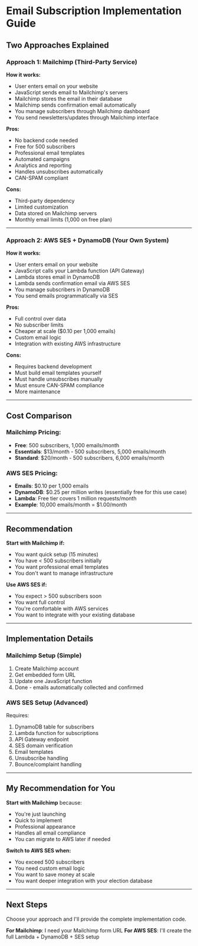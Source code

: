 # Email Subscription Implementation Guide

## Two Approaches Explained

### Approach 1: Mailchimp (Third-Party Service)
**How it works:**
- User enters email on your website
- JavaScript sends email to Mailchimp's servers
- Mailchimp stores the email in their database
- Mailchimp sends confirmation email automatically
- You manage subscribers through Mailchimp dashboard
- You send newsletters/updates through Mailchimp interface

**Pros:**
- No backend code needed
- Free for 500 subscribers
- Professional email templates
- Automated campaigns
- Analytics and reporting
- Handles unsubscribes automatically
- CAN-SPAM compliant

**Cons:**
- Third-party dependency
- Limited customization
- Data stored on Mailchimp servers
- Monthly email limits (1,000 on free plan)

---

### Approach 2: AWS SES + DynamoDB (Your Own System)
**How it works:**
- User enters email on your website
- JavaScript calls your Lambda function (API Gateway)
- Lambda stores email in DynamoDB
- Lambda sends confirmation email via AWS SES
- You manage subscribers in DynamoDB
- You send emails programmatically via SES

**Pros:**
- Full control over data
- No subscriber limits
- Cheaper at scale ($0.10 per 1,000 emails)
- Custom email logic
- Integration with existing AWS infrastructure

**Cons:**
- Requires backend development
- Must build email templates yourself
- Must handle unsubscribes manually
- Must ensure CAN-SPAM compliance
- More maintenance

---

## Cost Comparison

### Mailchimp Pricing:
- **Free**: 500 subscribers, 1,000 emails/month
- **Essentials**: $13/month - 500 subscribers, 5,000 emails/month
- **Standard**: $20/month - 500 subscribers, 6,000 emails/month

### AWS SES Pricing:
- **Emails**: $0.10 per 1,000 emails
- **DynamoDB**: $0.25 per million writes (essentially free for this use case)
- **Lambda**: Free tier covers 1 million requests/month
- **Example**: 10,000 emails/month = $1.00/month

---

## Recommendation

**Start with Mailchimp if:**
- You want quick setup (15 minutes)
- You have < 500 subscribers initially
- You want professional email templates
- You don't want to manage infrastructure

**Use AWS SES if:**
- You expect > 500 subscribers soon
- You want full control
- You're comfortable with AWS services
- You want to integrate with your existing database

---

## Implementation Details

### Mailchimp Setup (Simple)
1. Create Mailchimp account
2. Get embedded form URL
3. Update one JavaScript function
4. Done - emails automatically collected and confirmed

### AWS SES Setup (Advanced)
Requires:
1. DynamoDB table for subscribers
2. Lambda function for subscriptions
3. API Gateway endpoint
4. SES domain verification
5. Email templates
6. Unsubscribe handling
7. Bounce/complaint handling

---

## My Recommendation for You

**Start with Mailchimp** because:
- You're just launching
- Quick to implement
- Professional appearance
- Handles all email compliance
- You can migrate to AWS later if needed

**Switch to AWS SES when:**
- You exceed 500 subscribers
- You need custom email logic
- You want to save money at scale
- You want deeper integration with your election database

---

## Next Steps

Choose your approach and I'll provide the complete implementation code.

**For Mailchimp**: I need your Mailchimp form URL
**For AWS SES**: I'll create the full Lambda + DynamoDB + SES setup
